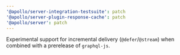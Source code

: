 ```yaml
---
'@apollo/server-integration-testsuite': patch
'@apollo/server-plugin-response-cache': patch
'@apollo/server': patch
---
```


Experimental support for incremental delivery (`@defer`/`@stream`) when combined with a prerelease of `graphql-js`.
